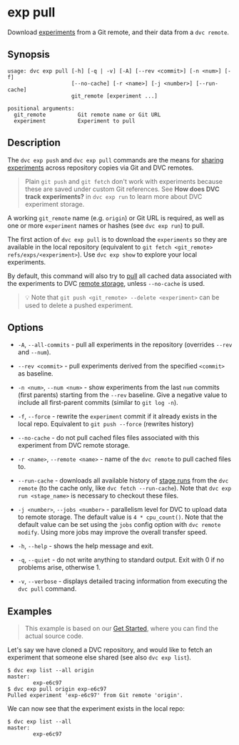 # exp pull

Download [experiments](/doc/command-reference/exp) from a Git remote, and their
data from a `dvc remote`.

## Synopsis

```usage
usage: dvc exp pull [-h] [-q | -v] [-A] [--rev <commit>] [-n <num>] [-f]
                    [--no-cache] [-r <name>] [-j <number>] [--run-cache]
                    git_remote [experiment ...]

positional arguments:
  git_remote          Git remote name or Git URL
  experiment          Experiment to pull
```

## Description

The `dvc exp push` and `dvc exp pull` commands are the means for [sharing
experiments] across <abbr>repository</abbr> copies via Git and DVC remotes.

[sharing experiments]: /doc/user-guide/experiment-management/sharing-experiments

> Plain `git push` and `git fetch` don't work with experiments because these are
> saved under custom Git references. See **How does DVC track experiments?** in
> `dvc exp run` to learn more about DVC experiment storage.

A working `git_remote` name (e.g. `origin`) or Git URL is required, as well as
one or more `experiment` names or hashes (see `dvc exp run`) to pull.

The first action of `dvc exp pull` is to download the `experiments` so they are
available in the local repository (equivalent to
`git fetch <git_remote> refs/exps/<experiment>`). Use `dvc exp show` to explore
your local experiments.

By default, this command will also try to [pull](/doc/command-reference/pull)
all <abbr>cached</abbr> data associated with the experiments to DVC
[remote storage](/doc/command-reference/remote), unless `--no-cache` is used.

> 💡 Note that `git push <git_remote> --delete <experiment>` can be used to
> delete a pushed experiment.

## Options

- `-A`, `--all-commits` - pull all experiments in the repository (overrides
  `--rev` and `--num`).

- `--rev <commit>` - pull experiments derived from the specified `<commit>` as
  baseline.

- `-n <num>`, `--num <num>` - show experiments from the last `num` commits
  (first parents) starting from the `--rev` baseline. Give a negative value to
  include all first-parent commits (similar to `git log -n`).

- `-f`, `--force` - rewrite the `experiment` commit if it already exists in the
  local repo. Equivalent to `git push --force` (rewrites history)

- `--no-cache` - do not pull cached files files associated with this experiment
  from DVC remote storage.

- `-r <name>`, `--remote <name>` - name of the `dvc remote` to pull cached files
  to.

- `--run-cache` - downloads all available history of
  [stage runs](/doc/user-guide/project-structure/internal-files#run-cache) from
  the `dvc remote` (to the cache only, like `dvc fetch --run-cache`). Note that
  `dvc exp run <stage_name>` is necessary to checkout these files.

- `-j <number>`, `--jobs <number>` - parallelism level for DVC to upload data to
  remote storage. The default value is `4 * cpu_count()`. Note that the default
  value can be set using the `jobs` config option with `dvc remote modify`.
  Using more jobs may improve the overall transfer speed.

- `-h`, `--help` - shows the help message and exit.

- `-q`, `--quiet` - do not write anything to standard output. Exit with 0 if no
  problems arise, otherwise 1.

- `-v`, `--verbose` - displays detailed tracing information from executing the
  `dvc pull` command.

## Examples

> This example is based on our [Get Started](/doc/start/experiments), where you
> can find the actual source code.

Let's say we have cloned a DVC repository, and would like to fetch an experiment
that someone else shared (see also `dvc exp list`).

```dvc
$ dvc exp list --all origin
master:
        exp-e6c97
$ dvc exp pull origin exp-e6c97
Pulled experiment 'exp-e6c97' from Git remote 'origin'.
```

We can now see that the experiment exists in the local repo:

```dvc
$ dvc exp list --all
master:
        exp-e6c97
```
